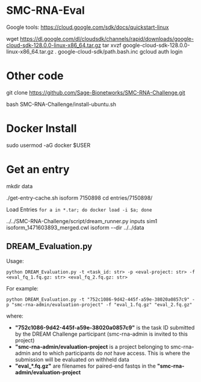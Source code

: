 # SMC-RNA-Eval

Google tools:
https://cloud.google.com/sdk/docs/quickstart-linux

wget https://dl.google.com/dl/cloudsdk/channels/rapid/downloads/google-cloud-sdk-128.0.0-linux-x86_64.tar.gz
tar xvzf google-cloud-sdk-128.0.0-linux-x86_64.tar.gz
. google-cloud-sdk/path.bash.inc
gcloud auth login


Other code
==========

git clone https://github.com/Sage-Bionetworks/SMC-RNA-Challenge.git

bash SMC-RNA-Challenge/install-ubuntu.sh


Docker Install
==============

sudo usermod -aG docker $USER


Get an entry
============

mkdir data

./get-entry-cache.sh isoform 7150898
cd entries/7150898/

Load Entries
`for a in *.tar; do docker load -i $a; done`

../../SMC-RNA-Challenge/script/dream_runner.py inputs sim1 isoform_1471603893_merged.cwl isoform --dir ../../data





## DREAM_Evaluation.py
Usage:
	
	python DREAM_Evaluation.py -t <task_id: str> -p <eval-project: str> -f <eval_fq_1.fq.gz: str> <eval_fq_2.fq.gz: str>


For example:

	python DREAM_Evaluation.py -t "752c1086-9d42-445f-a59e-38020a0857c9" -p "smc-rna-admin/evaluation-project" -f "eval_1.fq.gz" "eval_2.fq.gz"
	
where: 

- **"752c1086-9d42-445f-a59e-38020a0857c9"** is the task ID submitted by the DREAM Challenge participant (smc-rna-admin is invited to this project)
- **"smc-rna-admin/evaluation-project** is a project belonging to smc-rna-admin and to which participants do *not* have access. This is where the submission will be evaluated on withheld data
- **"eval\_\*.fq.gz"** are filenames for paired-end fastqs in the **"smc-rna-admin/evaluation-project**
